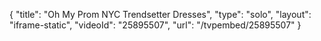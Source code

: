 {
    "title": "Oh My Prom NYC Trendsetter Dresses",
    "type": "solo",
    "layout": "iframe-static",
    "videoId": "25895507",
    "url": "\/tvpembed\/25895507"
}